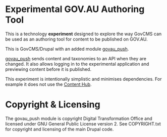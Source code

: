 # Experimental GOV.AU Authoring Tool

This is a technology **experiment** designed to explore the way GovCMS can be used as an authoring tool for content to be published on GOV.AU.

This is GovCMS/Drupal with an added module [govau_push](https://github.com/AusDTO/gov-au-beta-authoring/tree/master/sites/all/modules/custom/govau_push).

[govau_push](https://github.com/AusDTO/gov-au-beta-authoring/tree/master/sites/all/modules/custom/govau_push) sends content and taxonomies to an API when they are changed. It also allows logging in to the experimental application and previewing content before it is published.

This experiment is intentionally simplistic and minimises dependencies. For example it does not use the [Content Hub](https://www.acquia.com/gb/products-services/acquia-content-hub).

# Copyright & Licensing

The govau_push module is copyright Digital Transformation Office and licensed under GNU General Public License version 2. See COPYRIGHT.txt for copyright and licensing of the main Drupal code.

